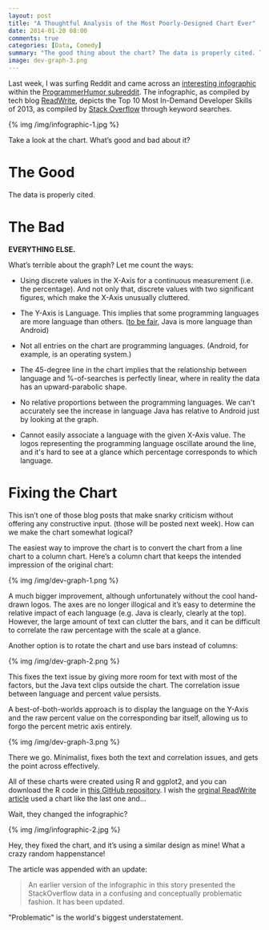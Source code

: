 ```yaml
---
layout: post
title: "A Thoughtful Analysis of the Most Poorly-Designed Chart Ever"
date: 2014-01-20 08:00
comments: true
categories: [Data, Comedy]
summary: "The good thing about the chart? The data is properly cited. The bad? EVERYTHING ELSE."
image: dev-graph-3.png
---
```


Last week, I was surfing Reddit and came across an [interesting infographic](http://www.reddit.com/r/ProgrammerHumor/comments/1ur3ny/unnecessary_graph_of_most_desired_skills_in_2013/) within the [ProgrammerHumor subreddit](http://www.reddit.com/r/ProgrammerHumor/). The infographic, as compiled by tech blog [ReadWrite](http://readwrite.com/), depicts the Top 10 Most In-Demand Developer Skills of 2013, as compiled by [Stack Overflow](http://stackoverflow.com/) through keyword searches.

<!-- more -->

{% img /img/infographic-1.jpg %}

Take a look at the chart. What’s good and bad about it?

# The Good #

The data is properly cited.

# The Bad #

**EVERYTHING ELSE.**

What’s terrible about the graph? Let me count the ways:

- Using discrete values in the X-Axis for a continuous measurement (i.e. the percentage). And not only that, discrete values with two significant figures, which make the X-Axis unusually cluttered.

- The Y-Axis is Language. This implies that some programming languages are more language than others.  ([to be fair](https://www.facebook.com/photo.php?fbid=10152166149970450&set=a.432190050449.225968.582270449&type=1&stream_ref=10), Java is more language than Android)

- Not all entries on the chart are programming languages. (Android, for example, is an operating system.)

- The 45-degree line in the chart implies that the relationship between language and %-of-searches is perfectly linear, where in reality the data has an upward-parabolic shape.

- No relative proportions between the programming languages. We can't accurately see the increase in language Java has relative to Android just by looking at the graph.

- Cannot easily associate a language with the given X-Axis value. The logos representing the programming language oscillate around the line, and it's hard to see at a glance which percentage corresponds to which language.


# Fixing the Chart #

This isn’t one of those blog posts that make snarky criticism without offering any constructive input. (those will be posted next week). How can we make the chart somewhat logical?

The easiest way to improve the chart is to convert the chart from a line chart to a column chart. Here’s a column chart that keeps the intended impression of the original chart:

{% img /img/dev-graph-1.png %}

A much bigger improvement, although unfortunately without the cool hand-drawn logos. The axes are no longer illogical and it’s easy to determine the relative impact of each language (e.g. Java is clearly, clearly at the top). However, the large amount of text can clutter the bars, and it can be difficult to correlate the raw percentage with the scale at a glance.

Another option is to rotate the chart and use bars instead of columns:

{% img /img/dev-graph-2.png %}

This fixes the text issue by giving more room for text with most of the factors, but the Java text clips outside the chart. The correlation issue between language and percent value persists.

A best-of-both-worlds approach is to display the language on the Y-Axis and the raw percent value on the corresponding bar itself, allowing us to forgo the percent metric axis entirely.

{% img /img/dev-graph-3.png %}

There we go. Minimalist, fixes both the text and correlation issues, and gets the point across effectively.

All of these charts were created using R and ggplot2, and you can download the R code in [this GitHub repository](https://github.com/minimaxir/developer-graphs). I wish the [orginal ReadWrite article](http://readwrite.com/2014/01/08/in-demand-tech-skills-of-2013-java) used a chart like the last one and…

Wait, they changed the infographic?

{% img /img/infographic-2.jpg %}

Hey, they fixed the chart, and it’s using a similar design as mine! What a crazy random happenstance!

The article was appended with an update:

> An earlier version of the infographic in this story presented the StackOverflow data in a confusing and conceptually problematic fashion. It has been updated.

"Problematic" is the world's biggest understatement.


